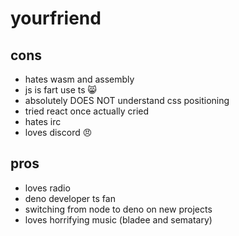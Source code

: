 # yourfriend


## cons
- hates wasm and assembly
- js is fart use ts 😸
- absolutely DOES NOT understand css positioning
- tried react once actually cried
- hates irc
- loves discord 😠

## pros
- loves radio
- deno developer ts fan
- switching from node to deno on new projects
- loves horrifying music (bladee and sematary)
